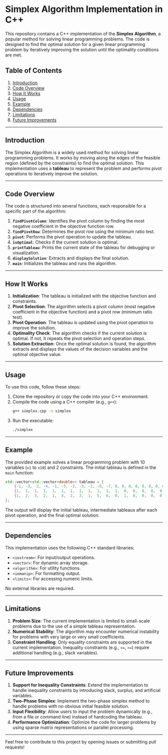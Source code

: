 # Simplex Algorithm Implementation in C++

This repository contains a C++ implementation of the **Simplex Algorithm**, a popular method for solving linear programming problems. The code is designed to find the optimal solution for a given linear programming problem by iteratively improving the solution until the optimality conditions are met.

## Table of Contents
1. [Introduction](#introduction)
2. [Code Overview](#code-overview)
3. [How It Works](#how-it-works)
4. [Usage](#usage)
5. [Example](#example)
6. [Dependencies](#dependencies)
7. [Limitations](#limitations)
8. [Future Improvements](#future-improvements)

---

## Introduction

The Simplex Algorithm is a widely used method for solving linear programming problems. It works by moving along the edges of the feasible region (defined by the constraints) to find the optimal solution. This implementation uses a **tableau** to represent the problem and performs pivot operations to iteratively improve the solution.

---

## Code Overview

The code is structured into several functions, each responsible for a specific part of the algorithm:

1. **`findPivotColumn`**: Identifies the pivot column by finding the most negative coefficient in the objective function row.
2. **`findPivotRow`**: Determines the pivot row using the minimum ratio test.
3. **`pivot`**: Performs the pivot operation to update the tableau.
4. **`isOptimal`**: Checks if the current solution is optimal.
5. **`printTableau`**: Prints the current state of the tableau for debugging or visualization.
6. **`displaySolution`**: Extracts and displays the final solution.
7. **`main`**: Initializes the tableau and runs the algorithm.

---

## How It Works

1. **Initialization**: The tableau is initialized with the objective function and constraints.
2. **Pivot Selection**: The algorithm selects a pivot column (most negative coefficient in the objective function) and a pivot row (minimum ratio test).
3. **Pivot Operation**: The tableau is updated using the pivot operation to improve the solution.
4. **Optimality Check**: The algorithm checks if the current solution is optimal. If not, it repeats the pivot selection and operation steps.
5. **Solution Extraction**: Once the optimal solution is found, the algorithm extracts and displays the values of the decision variables and the optimal objective value.

---

## Usage

To use this code, follow these steps:

1. Clone the repository or copy the code into your C++ environment.
2. Compile the code using a C++ compiler (e.g., `g++`):
   ```bash
   g++ simplex.cpp -o simplex
   ```
3. Run the executable:
   ```bash
   ./simplex
   ```

---

## Example

The provided example solves a linear programming problem with 10 variables (`x1` to `x10`) and 2 constraints. The initial tableau is defined in the `main` function:

```cpp
std::vector<std::vector<double>> tableau = {
    {-1, -3, -2, -4, -1, -5, -2, -3, -1, -6, -7, 0, 0, 0, 0, 0, 0, 0, 0, 0, 0},  // Objective function
    {1,  1,  1,  1,  1,  1,  1,  1,  1,  1,  1,  1,  0,  0,  0,  0,  0,  0,  0,  0,  10}, // Constraint 1
    {1,  2,  3,  2,  1,  4,  2,  3,  1,  5,  6,  0,  1,  0,  0,  0,  0,  0,  0,  0,  20}, // Constraint 2
};
```

The output will display the initial tableau, intermediate tableaus after each pivot operation, and the final optimal solution.

---

## Dependencies

This implementation uses the following C++ standard libraries:
- `<iostream>`: For input/output operations.
- `<vector>`: For dynamic array storage.
- `<algorithm>`: For utility functions.
- `<iomanip>`: For formatting output.
- `<limits>`: For accessing numeric limits.

No external libraries are required.

---

## Limitations

1. **Problem Size**: The current implementation is limited to small-scale problems due to the use of a simple tableau representation.
2. **Numerical Stability**: The algorithm may encounter numerical instability for problems with very large or very small coefficients.
3. **Constraint Handling**: Only equality constraints are supported in the current implementation. Inequality constraints (e.g., `<=`, `>=`) require additional handling (e.g., slack variables).

---

## Future Improvements

1. **Support for Inequality Constraints**: Extend the implementation to handle inequality constraints by introducing slack, surplus, and artificial variables.
2. **Two-Phase Simplex**: Implement the two-phase simplex method to handle problems with no obvious initial feasible solution.
3. **Input Flexibility**: Allow users to input the problem dynamically (e.g., from a file or command line) instead of hardcoding the tableau.
4. **Performance Optimization**: Optimize the code for larger problems by using sparse matrix representations or parallel processing.

---

Feel free to contribute to this project by opening issues or submitting pull requests!